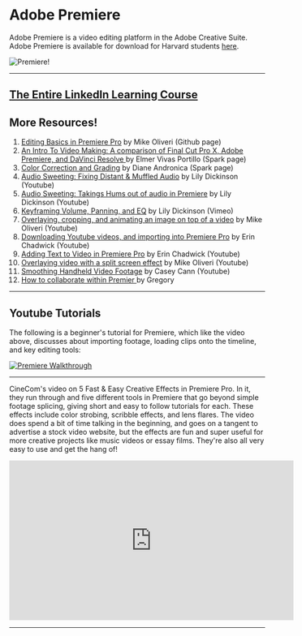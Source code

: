 # Adobe Premiere 

Adobe Premiere is a video editing platform in the Adobe Creative Suite. Adobe Premiere is available for download for Harvard students [here](https://harvard.service-now.com/ithelp/www.poetry.fas.harvard.edu?id=kb_article&sys_id=9f3244d3dba304d430ed1dca489619e0).

![Premiere!](https://files.slack.com/files-pri/T0HTW3H0V-F012LNC0N5R/screen_shot_2020-04-27_at_11.12.25_am.png?pub_secret=6f516904db)


---
[The Entire LinkedIn Learning Course](https://www.linkedin.com/learning-login/share?forceAccount=false&redirect=https%3A%2F%2Fwww.linkedin.com%2Flearning%2Fpremiere-pro-cc-2019-essential-training-the-basics-2%3Ftrk%3Dshare_ent_url&account=2194065)
---
## More Resources!
1. [Editing Basics in Premiere Pro](http://resources.learninglab.xyz/simple/people/mike-o/EditingBasics-PremierePro) by Mike Oliveri (Github page)
2. [An Intro To Video Making: A comparison of Final Cut Pro X, Adobe Premiere, and DaVinci Resolve ](https://spark.adobe.com/page/gNK86sCrYm6GN/) by Elmer Vivas Portillo (Spark page)
3. [Color Correction and Grading](https://spark.adobe.com/page/5RWYBqHShSlaz/) by Diane Andronica (Spark page)
4. [Audio Sweeting: Fixing Distant & Muffled Audio](https://www.youtube.com/watch?v=nbgopG86zm8&feature=youtu.be) by Lily Dickinson (Youtube)
5. [Audio Sweeting: Takings Hums out of audio in Premiere](https://www.youtube.com/watch?v=U2-zdBGoGxM&feature=youtu.be) by Lily Dickinson (Youtube)
6. [Keyframing Volume, Panning, and EQ](https://vimeo.com/417791770) by Lily Dickinson (Vimeo)
7. [Overlaying, cropping, and animating an image on top of a video](https://www.youtube.com/watch?v=zaU_ANED98E&feature=youtu.be) by Mike Oliveri (Youtube)
8. [Downloading Youtube videos, and importing into Premiere Pro](https://www.youtube.com/watch?v=2hjv5LbI57I) by Erin Chadwick (Youtube)
9. [Adding Text to Video in Premiere Pro](https://www.youtube.com/watch?v=9rldYMJwi6s&feature=youtu.be) by Erin Chadwick (Youtube)
10. [Overlaying video with a split screen effect](https://www.youtube.com/watch?v=fd0r4Jrg8og&amp=&feature=youtu.be) by Mike Oliveri (Youtube)
11. [Smoothing Handheld Video Footage](https://www.youtube.com/watch?v=tv6PgwmDlSg&feature=youtu.be) by Casey Cann (Youtube)
12. [How to collaborate within Premier
](http://resources.learninglab.xyz/simple/people/gregory-r/Pr_collab) by Gregory 


---
## Youtube Tutorials 
The following is a beginner's tutorial for Premiere, which like the video above, discusses about importing footage, loading clips onto the timeline, and key editing tools:

[![Premiere Walkthrough](http://img.youtube.com/vi/PYTPXsMkYDE/0.jpg)](https://youtu.be/PYTPXsMkYDE)


---
CineCom's video on 5 Fast & Easy Creative Effects in Premiere Pro. In it, they run through and five different tools in Premiere that go beyond simple footage splicing, giving short and easy to follow tutorials for each. These effects include color strobing, scribble effects, and lens flares. The video does spend a bit of time talking in the beginning, and goes on a tangent to advertise a stock video website, but the effects are fun and super useful for more creative projects like music videos or essay films. They're also all very easy to use and get the hang of!
<iframe width="560" height="315" src="https://www.youtube.com/embed/oJ5UmP38Imk" frameborder="0" allow="accelerometer; autoplay; clipboard-write; encrypted-media; gyroscope; picture-in-picture" allowfullscreen></iframe>


---
